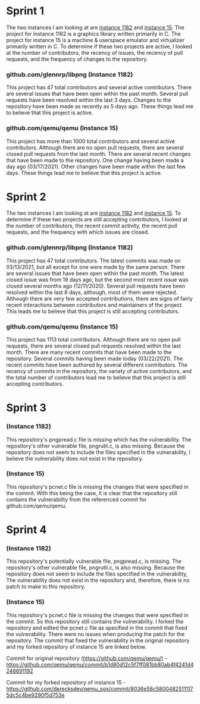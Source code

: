 # Sprint 1
The two instances I am looking at are [instance 1182](https://github.com/glennrp/libpng) and [instance 15](https://github.com/qemu/qemu). The project for instance 
1182 is a graphics library written primarily in C. The project for instance 15 is a machine & userspace emulator and virtualizer primarily written in C. To 
determine if these two projects are active, I looked at the number of contributors, the recency of issues, the recency of pull requests, and the 
frequency of changes to the repository.

### github.com/glennrp/libpng (Instance 1182)
This project has 47 total contributors and several active contributors. There are several issues that have been open within the past month. 
Several pull requests have been resolved within the last 3 days. Changes to the repository have been made as recently as 5 days ago. These things lead me 
to believe that this project is active.

### github.com/qemu/qemu (Instance 15)
This project has more than 1000 total contributors and several active contributors. Although there are no open pull requests, there are several closed pull 
requests from the last month. There are several recent changes that have been made to the repository. One change having been made a day ago (03/17/2021). Other
changes have been made within the last few days. These things lead me to believe that this project is active.

# Sprint 2
The two instances I am looking at are [instance 1182](https://github.com/glennrp/libpng) and [instance 15](https://github.com/qemu/qemu). To 
determine if these two projects are still accepting contributors, I looked at the number of contributors, the recent commit activity, the recent pull requests, and the frequency with which issues are closed.

### github.com/glennrp/libpng (Instance 1182)
This project has 47 total contributors. The latest commits was made on 03/13/2021, but all except for one were made by the same person. There are several issues that have been open within the past month. The latest closed issue was from 19 days ago, but the second most recent issue was closed several months ago (12/11/2020). 
Several pull requests have been resolved within the last 8 days, although, most of them were rejected. Although there are very few accepted contributions, there are signs of fairly recent interactions between contributors and maintainers of the project. This leads me to believe that this project is still accepting contributors.

### github.com/qemu/qemu (Instance 15)
This project has 1113 total contributors. Although there are no open pull requests, there are several closed pull 
requests resolved within the last month. There are many recent commits that have been made to the repository. Several commits having been made today (03/22/2021). The recent commits have been authored by several different contributors.
The recency of commits in the repository, the variety of active contributors, and the total number of contributors lead me to believe that this project is still accepting contributors.

# Sprint 3
### (Instance 1182)
This repository's pngpread.c file is missing which has the vulnerability. The repository's other vulnerable file, pngrutil.c, is also missing.
Because the repository does not seem to include the files specified in the vulnerability, I believe the vulnerability does not exist in the repository.

### (Instance 15)
This repository's pcnet.c file is missing the changes that were specified in the commit. With this being the case, it is clear that the repository still
contains the vulnerability from the referenced commit for github.com/qemu/qemu. 

# Sprint 4
### (Instance 1182)
This repository's potentially vulnerable file, pngpread.c, is missing. The repository's other vulnerable file, pngrutil.c, is also missing.
Because the repository does not seem to include the files specified in the vulnerability, The vulnerability does not exist in the repository 
and, therefore, there is no patch to make to this repository.

### (Instance 15)
This repository's pcnet.c file is missing the changes that were specified in the commit. So this repository still contains the vulnerability. 
I forked the repository and edited the pcnet.c file as specified in the commit that fixed the vulnerability. 
There were no issues when producing the patch for the repository. The commit that fixed the vulnerability in the original repository and my forked repository of instance 15 are linked below.

 

Commit for original repository (https://github.com/qemu/qemu/) - https://github.com/qemu/qemu/commit/b1d80d12c5f7ff081bb80ab4f4241d4248691192

Commit for my forked repository of instance 15 - https://github.com/derecksdev/qemu_sgx/commit/8036e58c58004825111175dc5c4be9290f5d753e
